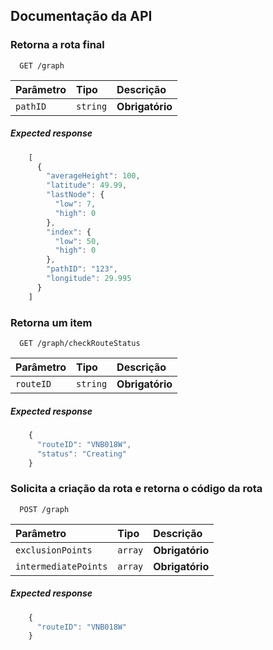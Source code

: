 
## Documentação da API

### Retorna a rota final

```http
  GET /graph
```

| Parâmetro   | Tipo       | Descrição                           |
| :---------- | :--------- | :---------------------------------- |
| `pathID` | `string` | **Obrigatório** |

##### Expected response
```javascript
    [
      {
        "averageHeight": 100,
        "latitude": 49.99,
        "lastNode": {
          "low": 7,
          "high": 0
        },
        "index": {
          "low": 50,
          "high": 0
        },
        "pathID": "123",
        "longitude": 29.995
      }
    ]
```

### Retorna um item

```http
  GET /graph/checkRouteStatus
```

| Parâmetro   | Tipo       | Descrição                                   |
| :---------- | :--------- | :------------------------------------------ |
| `routeID`      | `string` | **Obrigatório** |

##### Expected response
```javascript
    {
      "routeID": "VNB018W",
      "status": "Creating"
    }

```

### Solicita a criação da rota e retorna o código da rota
```http
  POST /graph
```

| Parâmetro   | Tipo       | Descrição                           |
| :---------- | :--------- | :---------------------------------- |
| `exclusionPoints` | `array` | **Obrigatório** |
| `intermediatePoints` | `array` | **Obrigatório** |

##### Expected response
```javascript
    {
      "routeID": "VNB018W"
    }

```

